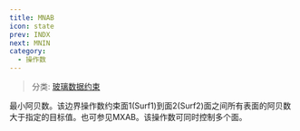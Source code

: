 ```yaml
---
title: MNAB
icon: state
prev: INDX
next: MNIN
category:
  - 操作数
---
```


> 分类: [玻璃数据约束](/hb/operands/130/872/  "Zemax 操作数 玻璃数据约束")

最小阿贝数。该边界操作数约束面1(Surf1)到面2(Surf2)面之间所有表面的阿贝数大于指定的目标值。也可参见MXAB。该操作数可同时控制多个面。